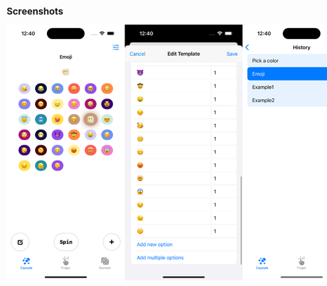 ## Screenshots
<div style="display: flex; justify-content: space-between;">
<img src="https://github.com/CJRookie/WingingIt/blob/main/Images/Screenshot1.png" alt="Xcode Simulator Screenshot" width="270" height="585">
<img src="https://github.com/CJRookie/WingingIt/blob/main/Images/Screenshot2.png" alt="Xcode Simulator Screenshot" width="270" height="585">
<img src="https://github.com/CJRookie/WingingIt/blob/main/Images/Screenshot3.png" alt="Xcode Simulator Screenshot" width="270" height="585">
<img src="https://github.com/CJRookie/WingingIt/blob/main/Images/Screenshot4.png" alt="Xcode Simulator Screenshot" width="270" height="585">
<img src="https://github.com/CJRookie/WingingIt/blob/main/Images/Screenshot5.png" alt="Xcode Simulator Screenshot" width="270" height="585">
<img src="https://github.com/CJRookie/WingingIt/blob/main/Images/Screenshot6.png" alt="Xcode Simulator Screenshot" width="270" height="585">
<img src="https://github.com/CJRookie/WingingIt/blob/main/Images/Screenshot7.png" alt="Xcode Simulator Screenshot" width="270" height="585">
</div>
